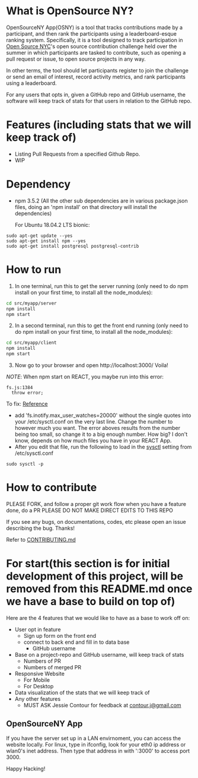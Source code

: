 # What is OpenSource NY?
  OpenSourceNY App(OSNY) is a tool that tracks contributions made by a participant, and then rank the participants using a leaderboard-esque ranking system. Specifically, it is a tool designed to track participation in [Open Source NYC](https://www.meetup.com/Open-Source-NYC/)'s open source contribution challenge held over the summer in which participants are tasked to contribute, such as opening a pull request or issue, to open source projects in any way.

  In other terms, the tool should let participants register to join the challenge or send an email of interest, record activity metrics, and rank participants using a leaderboard.


  For any users that opts in, given a GitHub repo and GitHub username, the software will keep track of stats for that users in relation to the GitHub repo.

# Features (including stats that we will keep track of)
  - Listing Pull Requests from a specified Github Repo.
  - WIP

# Dependency
* npm 3.5.2 (All the other sub dependencies are in various package.json files, doing an 'npm install' on that directory will install the dependencies)

  For Ubuntu 18.04.2 LTS bionic:
```shell
sudo apt-get update --yes
sudo apt-get install npm --yes
sudo apt-get install postgresql postgresql-contrib
```


# How to run

  1. In one terminal, run this to get the server running (only need to do npm install on your first time, to install all the node_modules):
  ```bash
  cd src/myapp/server
  npm install   
  npm start
  ```
  2. In a second terminal, run this to get the front end running (only need to do npm install on your first time, to install all the node_modules):
  ```bash
  cd src/myapp/client
  npm install
  npm start
  ```

  3. Now go to your browser and open http://localhost:3000/
    Voila!

  *NOTE*: When npm start on REACT, you maybe run into this error:
  ```
  fs.js:1384
    throw error;
  ``` 
  To fix:  [Reference](https://github.com/facebook/jest/issues/3254)

  * add 'fs.inotify.max_user_watches=20000' without the single quotes into your /etc/sysctl.conf on the very last line. Change the number to however much you want. The error aboves results from the number being too small, so change it to a big enough number. How big? I don't know, depends on how much files you have in your REACT App.
  * After you edit that file, run the following to load in the [sysctl](https://linux.die.net/man/8/sysctl) setting from /etc/sysctl.conf
  ```shell
  sudo sysctl -p
  ``` 

# How to contribute
  PLEASE FORK, and follow a proper git work flow
  when you have a feature done, do a PR
  PLEASE DO NOT MAKE DIRECT EDITS TO THIS REPO

  If you see any bugs, on documentations, codes, etc please open an issue describing the bug. Thanks!

  Refer to [CONTRIBUTING.md](./CONTRIBUTING.md)


# For start(this section is for initial development of this project, will be removed from this README.md once we have a base to build on top of)
  Here are the 4 features that we would like to have as a base to work off on:

  * User opt in feature
    - Sign up form on the front end
    - connect to back end and fill in to data base
      - GitHub username
  * Base on a project-repo and GitHub username, will keep track of stats
    - Numbers of PR
    - Numbers of merged PR
  * Responsive Website
    - For Mobile
    - For Desktop
  * Data visualization of the stats that we will keep track of
  * Any other features
    - MUST ASK Jessie Contour for feedback at contour.j@gmail.com
<h2>OpenSourceNY App</h2>

If you have the server set up in a LAN envirnoment, you can access the website locally. For linux, type in ifconfig, look for your eth0 ip address or wlan0's inet address. Then type that address in with ':3000' to access port 3000. 

Happy Hacking!
